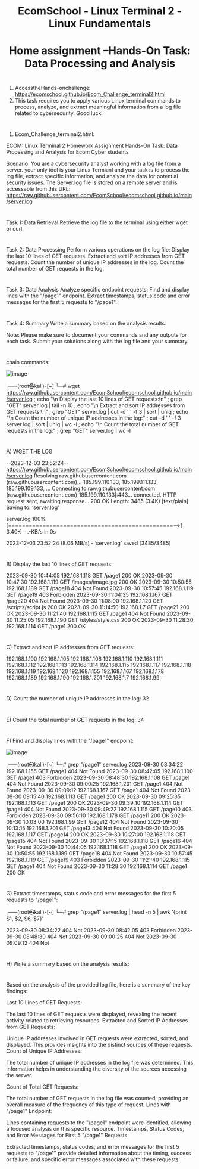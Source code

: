 #
# <div align="center"> EcomSchool - Linux Terminal 2  - Linux Fundamentals 
#
# <div align="center"> Home assignment –Hands-On Task: Data Processing and Analysis

#

1. AccesstheHands-onchallenge: https://ecomschool.github.io/Ecom_Challenge_terminal2.html
2. This task requires you to apply various Linux terminal commands to process, analyze, and extract meaningful information from a log file related to cybersecurity. Good luck!

# 
1) Ecom_Challenge_terminal2.html: 

ECOM: Linux Terminal 2 Homework Assignment
Hands-On Task: Data Processing and Analysis for Ecom Cyber students

Scenario:
You are a cybersecurity analyst working with a log file from a server. your only tool is your Linux Termianl and your task is to process the log file, extract specific information, and analyze the data for potential security issues.
The Server.log file is stored on a remote server and is accessable from this URL: https://raw.githubusercontent.com/EcomSchool/ecomschool.github.io/main/server.log
# 
Task 1: Data Retrieval
Retrieve the log file to the terminal using either wget or curl.
# 
Task 2: Data Processing
Perform various operations on the log file:
Display the last 10 lines of GET requests.
Extract and sort IP addresses from GET requests.
Count the number of unique IP addresses in the log.
Count the total number of GET requests in the log.
# 
Task 3: Data Analysis
Analyze specific endpoint requests:
Find and display lines with the "/page1" endpoint.
Extract timestamps, status code and error messages for the first 5 requests to "/page1".
# 
Task 4: Summary
Write a summary based on the analysis results.

Note: Please make sure to document your commands and any outputs for each task. Submit your solutions along with the log file and your summary.
# 
chain commands:

![image](https://github.com/meir-gazit/cyber-security-path/assets/76516881/2a827a91-e4f7-4760-9e07-e60c5864eb74)
                                                                                                                                                                                                                                                      
┌──(root㉿kali)-[~]
└─# wget https://raw.githubusercontent.com/EcomSchool/ecomschool.github.io/main/server.log ; echo "\n Display the last 10 lines of GET requests:\n" ; grep "GET" server.log | tail -n 10 ; echo "\n Extract and sort IP addresses from GET requests:\n" ; grep "GET" server.log | cut -d ' ' -f 3 | sort | uniq ; echo "\n Count the number of unique IP addresses in the log:" ; cut -d ' ' -f 3 server.log | sort | uniq | wc -l ; echo "\n Count the total number of GET requests in the log:" ; grep "GET" server.log | wc -l  
# 
A) WGET THE LOG

--2023-12-03 23:52:24--  https://raw.githubusercontent.com/EcomSchool/ecomschool.github.io/main/server.log
Resolving raw.githubusercontent.com (raw.githubusercontent.com)... 185.199.110.133, 185.199.111.133, 185.199.109.133, ...
Connecting to raw.githubusercontent.com (raw.githubusercontent.com)|185.199.110.133|:443... connected.
HTTP request sent, awaiting response... 200 OK
Length: 3485 (3.4K) [text/plain]
Saving to: ‘server.log’

server.log                                                          100%[==================================================>]   3.40K  --.-KB/s    in 0s      

2023-12-03 23:52:24 (8.06 MB/s) - ‘server.log’ saved [3485/3485]

# 
B) Display the last 10 lines of GET requests:

2023-09-30 10:44:05 192.168.1.118 GET /page1 200 OK
2023-09-30 10:47:30 192.168.1.119 GET /images/image.jpg 200 OK
2023-09-30 10:50:55 192.168.1.189 GET /page18 404 Not Found
2023-09-30 10:57:45 192.168.1.119 GET /page19 403 Forbidden
2023-09-30 11:04:35 192.168.1.167 GET /page20 404 Not Found
2023-09-30 11:08:00 192.168.1.120 GET /scripts/script.js 200 OK
2023-09-30 11:14:50 192.168.1.7 GET /page21 200 OK
2023-09-30 11:21:40 192.168.1.115 GET /page1 404 Not Found
2023-09-30 11:25:05 192.168.1.190 GET /styles/style.css 200 OK
2023-09-30 11:28:30 192.168.1.114 GET /page1 200 OK
# 
C) Extract and sort IP addresses from GET requests:

192.168.1.100
192.168.1.105
192.168.1.108
192.168.1.110
192.168.1.111
192.168.1.112
192.168.1.113
192.168.1.114
192.168.1.115
192.168.1.117
192.168.1.118
192.168.1.119
192.168.1.120
192.168.1.155
192.168.1.167
192.168.1.178
192.168.1.189
192.168.1.190
192.168.1.201
192.168.1.7
192.168.1.99
# 
D) Count the number of unique IP addresses in the log: 32
# 
E) Count the total number of GET requests in the log: 34 
# 

F) Find and display lines with the "/page1" endpoint:

![image](https://github.com/meir-gazit/cyber-security-path/assets/76516881/2f41e240-83c2-4f24-aaf1-88d24d7db52c)

┌──(root㉿kali)-[~]
└─# grep "/page1" server.log
2023-09-30 08:34:22 192.168.1.155 GET /page1 404 Not Found
2023-09-30 08:42:05 192.168.1.100 GET /page1 403 Forbidden
2023-09-30 08:48:30 192.168.1.108 GET /page1 404 Not Found
2023-09-30 09:00:25 192.168.1.201 GET /page1 404 Not Found
2023-09-30 09:09:12 192.168.1.167 GET /page1 404 Not Found
2023-09-30 09:15:40 192.168.1.113 GET /page1 200 OK
2023-09-30 09:25:35 192.168.1.113 GET /page1 200 OK
2023-09-30 09:39:10 192.168.1.114 GET /page1 404 Not Found
2023-09-30 09:49:22 192.168.1.115 GET /page10 403 Forbidden
2023-09-30 09:56:10 192.168.1.178 GET /page11 200 OK
2023-09-30 10:03:00 192.168.1.99 GET /page12 404 Not Found
2023-09-30 10:13:15 192.168.1.201 GET /page13 404 Not Found
2023-09-30 10:20:05 192.168.1.117 GET /page14 200 OK
2023-09-30 10:27:00 192.168.1.118 GET /page15 404 Not Found
2023-09-30 10:37:15 192.168.1.118 GET /page16 404 Not Found
2023-09-30 10:44:05 192.168.1.118 GET /page1 200 OK
2023-09-30 10:50:55 192.168.1.189 GET /page18 404 Not Found
2023-09-30 10:57:45 192.168.1.119 GET /page19 403 Forbidden
2023-09-30 11:21:40 192.168.1.115 GET /page1 404 Not Found
2023-09-30 11:28:30 192.168.1.114 GET /page1 200 OK
  #                      
G) Extract timestamps, status code and error messages for the first 5 requests to "/page1":                                                                                                                                                                                                                                                       

┌──(root㉿kali)-[~]
└─# grep "/page1" server.log | head -n 5 | awk '{print $1, $2, $6, $7}'

2023-09-30 08:34:22 404 Not
2023-09-30 08:42:05 403 Forbidden
2023-09-30 08:48:30 404 Not
2023-09-30 09:00:25 404 Not
2023-09-30 09:09:12 404 Not
                                                                                                                                                                                                                                                                              
# 
H) Write a summary based on the analysis results:
# 
Based on the analysis of the provided log file, here is a summary of the key findings:

Last 10 Lines of GET Requests:

The last 10 lines of GET requests were displayed, revealing the recent activity related to retrieving resources.
Extracted and Sorted IP Addresses from GET Requests:

Unique IP addresses involved in GET requests were extracted, sorted, and displayed. This provides insights into the distinct sources of these requests.
Count of Unique IP Addresses:

The total number of unique IP addresses in the log file was determined. This information helps in understanding the diversity of the sources accessing the server.

Count of Total GET Requests:

The total number of GET requests in the log file was counted, providing an overall measure of the frequency of this type of request.
Lines with "/page1" Endpoint:

Lines containing requests to the "/page1" endpoint were identified, allowing a focused analysis on this specific resource.
Timestamps, Status Codes, and Error Messages for First 5 "/page1" Requests:

Extracted timestamps, status codes, and error messages for the first 5 requests to "/page1" provide detailed information about the timing, success or failure, and specific error messages associated with these requests.
# 
